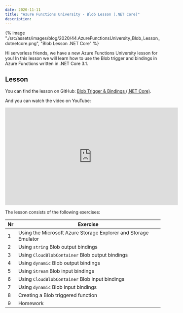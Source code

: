 ```yaml
---
date: 2020-11-11
title: "Azure Functions University - Blob Lesson (.NET Core)"
description:
---
```


{% image "./src/assets/images/blog/2020/44.AzureFunctionsUniversity_Blob_Lesson_dotnetcore.png", "Blob Lesson .NET Core" %}

Hi serverless friends, we have a new Azure Functions University lesson for you! In this lesson we will learn how to use the Blob trigger and bindings in Azure Functions written in .NET Core 3.1.

## Lesson

You can find the lesson on GitHub: [Blob Trigger & Bindings (.NET Core)](https://github.com/marcduiker/azure-functions-university/blob/main/lessons/dotnetcore31/blob/README.md).

And you can watch the video on YouTube:

<iframe width="560" height="315" src="https://www.youtube.com/embed/z5AQdk-43ZI" title="YouTube video player" frameborder="0" allow="accelerometer; autoplay; clipboard-write; encrypted-media; gyroscope; picture-in-picture" allowfullscreen></iframe>

The lesson consists of the following exercises:

|Nr|Exercise
|-|-
|1|Using the Microsoft Azure Storage Explorer and Storage Emulator
|2|Using `string` Blob output bindings
|3|Using `CloudBlobContainer` Blob output bindings
|4|Using `dynamic` Blob output bindings
|5|Using `Stream` Blob input bindings
|6|Using `CloudBlobContainer` Blob input bindings
|7|Using `dynamic` Blob input bindings
|8|Creating a Blob triggered function
|9|Homework